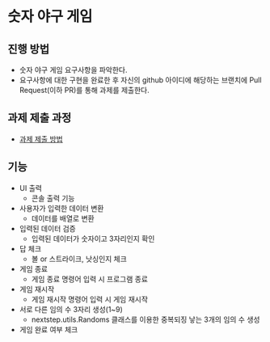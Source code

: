 # 숫자 야구 게임
## 진행 방법
* 숫자 야구 게임 요구사항을 파악한다.
* 요구사항에 대한 구현을 완료한 후 자신의 github 아이디에 해당하는 브랜치에 Pull Request(이하 PR)를 통해 과제를 제출한다.

## 과제 제출 과정
* [과제 제출 방법](https://github.com/next-step/nextstep-docs/tree/master/precourse)

## 기능
* UI 출력
  * 콘솔 출력 기능
* 사용자가 입력한 데이터 변환
  * 데이터를 배열로 변환
* 입력된 데이터 검증
  * 입력된 데이터가 숫자이고 3자리인지 확인
* 답 체크
  * 볼 or 스트라이크, 낫싱인지 체크
* 게임 종료
  * 게임 종료 명령어 입력 시 프로그램 종료
* 게임 재시작
  * 게임 재시작 명령어 입력 시 게임 재시작
* 서로 다른 임의 수 3자리 생성(1~9)
  * nextstep.utils.Randoms 클래스를 이용한 중복되징 낳는 3개의 임의 수 생성
* 게임 완료 여부 체크